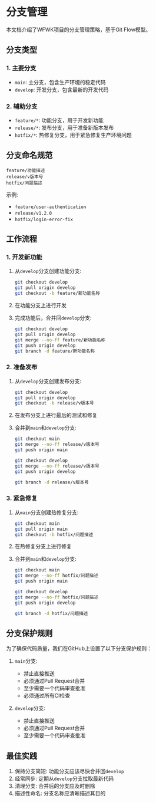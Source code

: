 # 分支管理

本文档介绍了WFWK项目的分支管理策略，基于Git Flow模型。

## 分支类型

### 1. 主要分支

- `main`: 主分支，包含生产环境的稳定代码
- `develop`: 开发分支，包含最新的开发代码

### 2. 辅助分支

- `feature/*`: 功能分支，用于开发新功能
- `release/*`: 发布分支，用于准备新版本发布
- `hotfix/*`: 热修复分支，用于紧急修复生产环境问题

## 分支命名规范

```
feature/功能描述
release/v版本号
hotfix/问题描述
```

示例:
- `feature/user-authentication`
- `release/v1.2.0`
- `hotfix/login-error-fix`

## 工作流程

### 1. 开发新功能

1. 从`develop`分支创建功能分支:
   ```bash
   git checkout develop
   git pull origin develop
   git checkout -b feature/新功能名称
   ```

2. 在功能分支上进行开发

3. 完成功能后，合并回`develop`分支:
   ```bash
   git checkout develop
   git pull origin develop
   git merge --no-ff feature/新功能名称
   git push origin develop
   git branch -d feature/新功能名称
   ```

### 2. 准备发布

1. 从`develop`分支创建发布分支:
   ```bash
   git checkout develop
   git pull origin develop
   git checkout -b release/v版本号
   ```

2. 在发布分支上进行最后的测试和修复

3. 合并到`main`和`develop`分支:
   ```bash
   git checkout main
   git merge --no-ff release/v版本号
   git push origin main

   git checkout develop
   git merge --no-ff release/v版本号
   git push origin develop

   git branch -d release/v版本号
   ```

### 3. 紧急修复

1. 从`main`分支创建热修复分支:
   ```bash
   git checkout main
   git pull origin main
   git checkout -b hotfix/问题描述
   ```

2. 在热修复分支上进行修复

3. 合并到`main`和`develop`分支:
   ```bash
   git checkout main
   git merge --no-ff hotfix/问题描述
   git push origin main

   git checkout develop
   git merge --no-ff hotfix/问题描述
   git push origin develop

   git branch -d hotfix/问题描述
   ```

## 分支保护规则

为了确保代码质量，我们在GitHub上设置了以下分支保护规则：

1. `main`分支:
   - 禁止直接推送
   - 必须通过Pull Request合并
   - 至少需要一个代码审查批准
   - 必须通过所有CI检查

2. `develop`分支:
   - 禁止直接推送
   - 必须通过Pull Request合并
   - 至少需要一个代码审查批准

## 最佳实践

1. 保持分支简短: 功能分支应该尽快合并回`develop`
2. 经常同步: 定期从`develop`分支拉取最新代码
3. 清理分支: 合并后的分支应及时删除
4. 描述性命名: 分支名称应清晰描述其目的